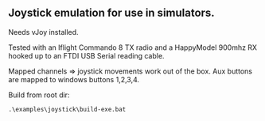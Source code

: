 ## Joystick emulation for use in simulators.

Needs vJoy installed.

Tested with an Iflight Commando 8 TX radio and a HappyModel 900mhz RX hooked up to an FTDI USB Serial reading cable.

Mapped channels => joystick movements work out of the box. Aux buttons are mapped to windows buttons 1,2,3,4.

Build from root dir:

```
.\examples\joystick\build-exe.bat
```
